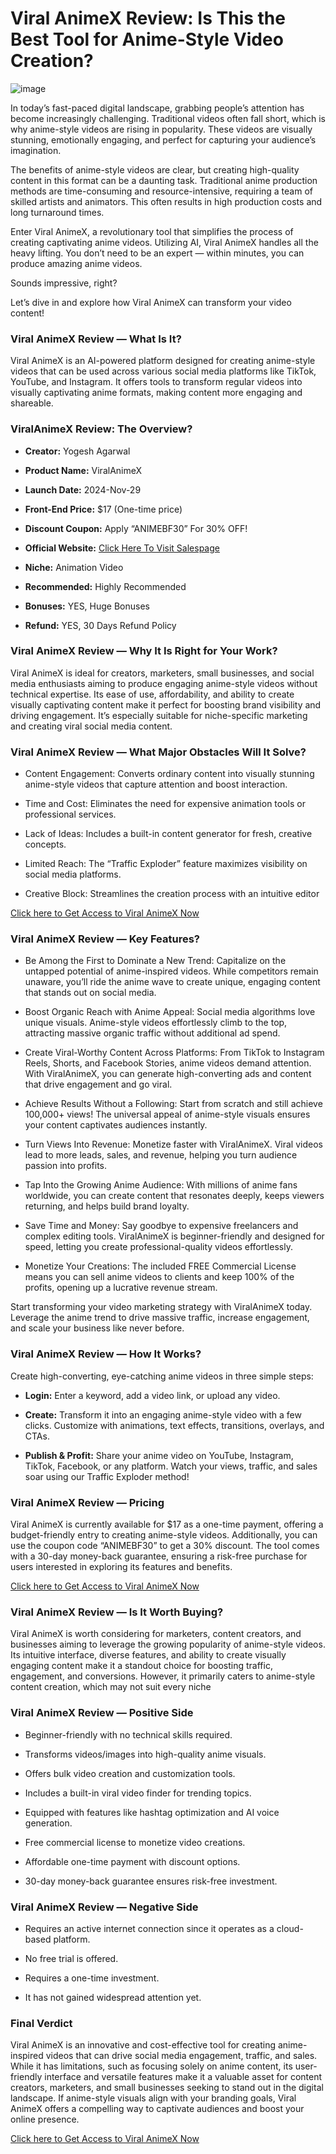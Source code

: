 # Viral AnimeX Review: Is This the Best Tool for Anime-Style Video Creation?

![image](https://github.com/user-attachments/assets/62f85421-5049-4265-9025-a4184e04cf6e)

In today’s fast-paced digital landscape, grabbing people’s attention has become increasingly challenging. Traditional videos often fall short, which is why anime-style videos are rising in popularity. These videos are visually stunning, emotionally engaging, and perfect for capturing your audience’s imagination.

The benefits of anime-style videos are clear, but creating high-quality content in this format can be a daunting task. Traditional anime production methods are time-consuming and resource-intensive, requiring a team of skilled artists and animators. This often results in high production costs and long turnaround times.

Enter Viral AnimeX, a revolutionary tool that simplifies the process of creating captivating anime videos. Utilizing AI, Viral AnimeX handles all the heavy lifting. You don’t need to be an expert — within minutes, you can produce amazing anime videos.

Sounds impressive, right?

Let’s dive in and explore how Viral AnimeX can transform your video content!

### Viral AnimeX Review — What Is It?

Viral AnimeX is an AI-powered platform designed for creating anime-style videos that can be used across various social media platforms like TikTok, YouTube, and Instagram. It offers tools to transform regular videos into visually captivating anime formats, making content more engaging and shareable.

### ViralAnimeX Review: The Overview?

* **Creator:** Yogesh Agarwal

* **Product Name:** ViralAnimeX

* **Launch Date:** 2024-Nov-29

* **Front-End Price:** $17 (One-time price)

* **Discount Coupon:** Apply “ANIMEBF30” For 30% OFF!

* **Official Website:** [Click Here To Visit Salespage](https://bit.ly/4ity5Vv)

* **Niche:** Animation Video

* **Recommended:** Highly Recommended

* **Bonuses:** YES, Huge Bonuses

* **Refund:** YES, 30 Days Refund Policy

### Viral AnimeX Review — Why It Is Right for Your Work?

Viral AnimeX is ideal for creators, marketers, small businesses, and social media enthusiasts aiming to produce engaging anime-style videos without technical expertise. Its ease of use, affordability, and ability to create visually captivating content make it perfect for boosting brand visibility and driving engagement. It’s especially suitable for niche-specific marketing and creating viral social media content.

### Viral AnimeX Review — What Major Obstacles Will It Solve?

* Content Engagement: Converts ordinary content into visually stunning anime-style videos that capture attention and boost interaction.

* Time and Cost: Eliminates the need for expensive animation tools or professional services.

* Lack of Ideas: Includes a built-in content generator for fresh, creative concepts.

* Limited Reach: The “Traffic Exploder” feature maximizes visibility on social media platforms.

* Creative Block: Streamlines the creation process with an intuitive editor

[Click here to Get Access to Viral AnimeX Now](https://bit.ly/4ity5Vv)

### Viral AnimeX Review — Key Features?

* Be Among the First to Dominate a New Trend: Capitalize on the untapped potential of anime-inspired videos. While competitors remain unaware, you’ll ride the anime wave to create unique, engaging content that stands out on social media.

* Boost Organic Reach with Anime Appeal: Social media algorithms love unique visuals. Anime-style videos effortlessly climb to the top, attracting massive organic traffic without additional ad spend.

* Create Viral-Worthy Content Across Platforms: From TikTok to Instagram Reels, Shorts, and Facebook Stories, anime videos demand attention. With ViralAnimeX, you can generate high-converting ads and content that drive engagement and go viral.

* Achieve Results Without a Following: Start from scratch and still achieve 100,000+ views! The universal appeal of anime-style visuals ensures your content captivates audiences instantly.

* Turn Views Into Revenue: Monetize faster with ViralAnimeX. Viral videos lead to more leads, sales, and revenue, helping you turn audience passion into profits.

* Tap Into the Growing Anime Audience: With millions of anime fans worldwide, you can create content that resonates deeply, keeps viewers returning, and helps build brand loyalty.

* Save Time and Money: Say goodbye to expensive freelancers and complex editing tools. ViralAnimeX is beginner-friendly and designed for speed, letting you create professional-quality videos effortlessly.

* Monetize Your Creations: The included FREE Commercial License means you can sell anime videos to clients and keep 100% of the profits, opening up a lucrative revenue stream.

Start transforming your video marketing strategy with ViralAnimeX today. Leverage the anime trend to drive massive traffic, increase engagement, and scale your business like never before.

### Viral AnimeX Review — How It Works?

Create high-converting, eye-catching anime videos in three simple steps:

* **Login:** Enter a keyword, add a video link, or upload any video.

* **Create:** Transform it into an engaging anime-style video with a few clicks. Customize with animations, text effects, transitions, overlays, and CTAs.

* **Publish & Profit:** Share your anime video on YouTube, Instagram, TikTok, Facebook, or any platform. Watch your views, traffic, and sales soar using our Traffic Exploder method!

### Viral AnimeX Review — Pricing

Viral AnimeX is currently available for $17 as a one-time payment, offering a budget-friendly entry to creating anime-style videos. Additionally, you can use the coupon code “ANIMEBF30” to get a 30% discount. The tool comes with a 30-day money-back guarantee, ensuring a risk-free purchase for users interested in exploring its features and benefits.

[Click here to Get Access to Viral AnimeX Now](https://bit.ly/4ity5Vv)

### Viral AnimeX Review — Is It Worth Buying?

Viral AnimeX is worth considering for marketers, content creators, and businesses aiming to leverage the growing popularity of anime-style videos. Its intuitive interface, diverse features, and ability to create visually engaging content make it a standout choice for boosting traffic, engagement, and conversions. However, it primarily caters to anime-style content creation, which may not suit every niche

### Viral AnimeX Review — Positive Side

* Beginner-friendly with no technical skills required.

* Transforms videos/images into high-quality anime visuals.

* Offers bulk video creation and customization tools.

* Includes a built-in viral video finder for trending topics.

* Equipped with features like hashtag optimization and AI voice generation.

* Free commercial license to monetize video creations.

* Affordable one-time payment with discount options.

* 30-day money-back guarantee ensures risk-free investment.

### Viral AnimeX Review — Negative Side

* Requires an active internet connection since it operates as a cloud-based platform.

* No free trial is offered.

* Requires a one-time investment.

* It has not gained widespread attention yet.

### Final Verdict
Viral AnimeX is an innovative and cost-effective tool for creating anime-inspired videos that can drive social media engagement, traffic, and sales. While it has limitations, such as focusing solely on anime content, its user-friendly interface and versatile features make it a valuable asset for content creators, marketers, and small businesses seeking to stand out in the digital landscape. If anime-style visuals align with your branding goals, Viral AnimeX offers a compelling way to captivate audiences and boost your online presence.

[Click here to Get Access to Viral AnimeX Now](https://bit.ly/4ity5Vv)
